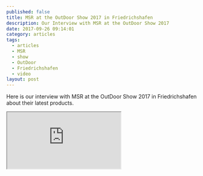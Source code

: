 ```yaml
---
published: false
title: MSR at the OutDoor Show 2017 in Friedrichshafen
description: Our Interview with MSR at the OutDoor Show 2017
date: 2017-09-26 09:14:01
category: articles
tags:
  - articles
  - MSR
  - show
  - OutDoor
  - Friedrichshafen
  - video
layout: post
---
```


Here is our interview with MSR at the OutDoor Show 2017 in Friedrichshafen about their latest products.

<div class="embed-responsive embed-responsive-16by9">
    <iframe class="embed-responsive-item" src="https://www.youtube.com/embed/gjaeCbCvXoQ"></iframe>
</div>
<br>
<!--more-->
<br>
<script src="//z-na.amazon-adsystem.com/widgets/onejs?MarketPlace=US&adInstanceId=cc781bfd-577f-4efb-9da6-75cb9fc7d1c2"></script>
